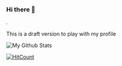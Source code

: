 ### Hi there 👋

<!--img src="https://raw.githubusercontent.com/sujithq/sujithq/48c7275c46f25ca977af1b3456b68ffe4ca2a96b/Hi-I-Am-Sujith.svg" alt="Hi I Am Sujith"-->
<img src="https://github.com/sujithq/sujithq/blob/master/test.svg" alt="Hi I Am Sujith">


This is a draft version to play with my profile

![My Github Stats][githubstats]

[githubstats]: https://github-readme-stats.vercel.app/api?username=sujithq "My Github Stats"

[![HitCount](http://hits.dwyl.com/sujithq/sujithq.svg)](http://hits.dwyl.com/sujithq/sujithq)


<!--
**sujithq/sujithq** is a ✨ _special_ ✨ repository because its `README.md` (this file) appears on your GitHub profile.

Here are some ideas to get you started:

- 🔭 I’m currently working on ...
- 🌱 I’m currently learning ...
- 👯 I’m looking to collaborate on ...
- 🤔 I’m looking for help with ...
- 💬 Ask me about ...
- 📫 How to reach me: ...
- 😄 Pronouns: ...
- ⚡ Fun fact: ...
-->
